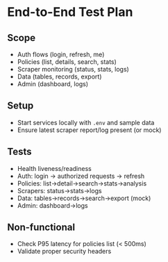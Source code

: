 # End-to-End Test Plan

## Scope
- Auth flows (login, refresh, me)
- Policies (list, details, search, stats)
- Scraper monitoring (status, stats, logs)
- Data (tables, records, export)
- Admin (dashboard, logs)

## Setup
- Start services locally with `.env` and sample data
- Ensure latest scraper report/log present (or mock)

## Tests
- Health liveness/readiness
- Auth: login -> authorized requests -> refresh
- Policies: list->detail->search->stats->analysis
- Scrapers: status->stats->logs
- Data: tables->records->search->export (mock)
- Admin: dashboard->logs

## Non-functional
- Check P95 latency for policies list (< 500ms)
- Validate proper security headers
